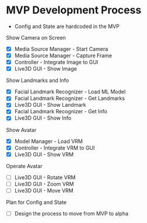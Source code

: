 # MVP Development Process

- Config and State are hardcoded in the MVP

Show Camera on Screen

- [x] Media Source Manager - Start Camera
- [x] Media Source Manager - Capture Frame
- [x] Controller - Integrate Image to GUI
- [x] Live3D GUI - Show Image

Show Landmarks and Info

- [x] Facial Landmark Recognizer - Load ML Model
- [x] Facial Landmark Recognizer - Get Landmarks
- [x] Live3D GUI - Show Landmark
- [x] Facial Landmark Recognizer - Get Info
- [x] Live3D GUI - Show Info

Show Avatar

- [x] Model Manager - Load VRM
- [x] Controller - Integrate VRM to GUI
- [x] Live3D GUI - Show VRM

Operate Avatar

- [ ] Live3D GUI - Rotate VRM
- [ ] Live3D GUI - Zoom VRM
- [ ] Live3D GUI - Move VRM

Plan for Config and State
- [ ] Design the process to move from MVP to alpha
